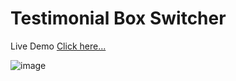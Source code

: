 # Testimonial Box Switcher

Live Demo [Click here...](https://vipul1432.github.io/50_days-of-Javascript-Challenge/Day47_Testimonial%20Box%20Switcher/)

![image](https://user-images.githubusercontent.com/81670997/174862375-b4214676-3911-4978-bab8-30bcb82240d6.png)

